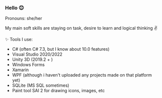 ### Hello 😊
Pronouns: she/her 

My main soft skills are staying on task, desire to learn and logical thinking ✌

✨ Tools I use:
- C# (often C# 7.3, but I know about 10.0 features)
- Visual Studio 2020/2022
- Unity 3D (2019.2 + )
- Windows Forms
- Xamarin
- WPF (although i haven't uploaded any projects made on that platform yet)
- SQLite (MS SQL sometimes)
- Paint tool SAI 2 for drawing icons, images, etc

<!--
**attevinon/attevinon** is a ✨ _special_  repository because its `README.md` (this file) appears on your GitHub profile.

Here are some ideas to get you started:

- 🔭 I’m currently working on ...
- 🌱 I’m currently learning ...
- 👯 I’m looking to collaborate on ...
- 🤔 I’m looking for help with ...
- 💬 Ask me about ...
- 📫 How to reach me: ...
-  Pronouns: ...
- ⚡ Fun fact: ...
-->
